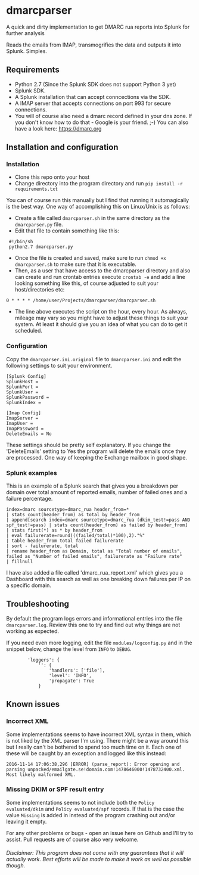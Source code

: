 # dmarcparser
A quick and dirty implementation to get DMARC rua reports into Splunk for further analysis

Reads the emails from IMAP, transmogrifies the data and outputs it into Splunk. Simples.

## Requirements

* Python 2.7 (Since the Splunk SDK does not support Python 3 yet)
* Splunk SDK.
* A Splunk installation that can accept conncections via the SDK.
* A IMAP server that accepts connections on port 993 for secure connections.
* You will of course also need a dmarc record defined in your dns zone. If you don't know how to do that - Google is 
your friend. ;-) You can also have a look here: https://dmarc.org 

## Installation and configuration

### Installation
- Clone this repo onto your host
- Change directory into the program directory and run `pip install -r requirements.txt`

You can of course run this manually but I find that running it automagically is the best way. One way of accomplishing
this on Linux/Unix is as follows:
 - Create a file called `dmarcparser.sh` in the same directory as the `dmarcparser.py` file.
 - Edit that file to contain something like this:
~~~~
 #!/bin/sh
 python2.7 dmarcparser.py
~~~~
 - Once the file is created and saved, make sure to run `chmod +x dmarcparser.sh` to make sure that it is executable.
 - Then, as a user that have access to the dmarcparser directory and also can create and run crontab entries execute
 `crontab -e` and add a line looking something like this, of course adjusted to suit your host/directories etc:
~~~~
0 * * * * /home/user/Projects/dmarcparser/dmarcparser.sh
~~~~
 - The line above executes the script on the hour, every hour. As always, mileage may vary so you might have to adjust
 these things to suit your system. At least it should give you an idea of what you can do to get it scheduled.
 
### Configuration

Copy the `dmarcparser.ini.original` file to `dmarcparser.ini` and edit the following settings to suit your environment.

~~~~
[Splunk Config]
SplunkHost =
SplunkPort =
SplunkUser =
SplunkPassword =
SplunkIndex =
~~~~

~~~~
[Imap Config]
ImapServer =
ImapUser =
ImapPassword =
DeleteEmails = No
~~~~

These settings should be pretty self explanatory. If you change the 'DeleteEmails' setting to Yes the program will
delete the emails once they are processed. One way of keeping the Exchange mailbox in good shape. 

### Splunk examples

This is an example of a Splunk search that gives you a breakdown per domain over total amount of reported emails, number of failed ones and a failure percentage.

~~~~
index=dmarc sourcetype=dmarc_rua header_from=* 
| stats count(header_from) as total by header_from 
| append[search index=dmarc sourcetype=dmarc_rua (dkim_test!=pass AND spf_test!=pass) | stats count(header_from) as failed by header_from] 
| stats first(*) as * by header_from
| eval failurerate=round(((failed/total)*100),2)."%"
| table header_from total failed failurerate 
| sort - failurerate, total
| rename header_from as Domain, total as "Total number of emails", failed as "Number of failed emails", failurerate as "Failure rate" 
| fillnull
~~~~

I have also added a file called 'dmarc_rua_report.xml' which gives you a Dashboard with this search as well as one breaking down failures per IP on a specific domain.

## Troubleshooting

By default the program logs errors and informational entries into the file `dmarcparser.log`. Review this one to try and find out why things are not working as expected.
 
If you need even more logging, edit the file `modules/logconfig.py` and in the snippet below, change the level from `INFO` to `DEBUG`.  

~~~~
        'loggers': {
            '': {
                'handlers': ['file'],
                'level': 'INFO',
                'propagate': True
            }
~~~~

## Known issues

### Incorrect XML
Some implementations seems to have incorrect XML syntax in them, which is not liked by the XML parser I'm using. There
might be a way around this but I really can't be bothered to spend too much time on it. Each one of these will be caught
by an exception and logged like this instead:

~~~~
2016-11-14 17:06:38,296 [ERROR] (parse_report): Error opening and parsing unpacked/emailgate.se!domain.com!1478646000!1478732400.xml. Most likely malformed XML.
~~~~

### Missing DKIM or SPF result entry
Some implementations seems to not include both the `Policy evaluated/dkim` and `Policy evaluated/spf` records. If that
is the case the value `Missing` is added in instead of the program crashing out and/or leaving it empty.



For any other problems or bugs - open an issue here on Github and I'll try to assist. Pull requests are of course also very welcome.
###### Disclaimer: This program does not come with any guarantees that it will actually work. Best efforts will be made to make it work as well as possible though.
